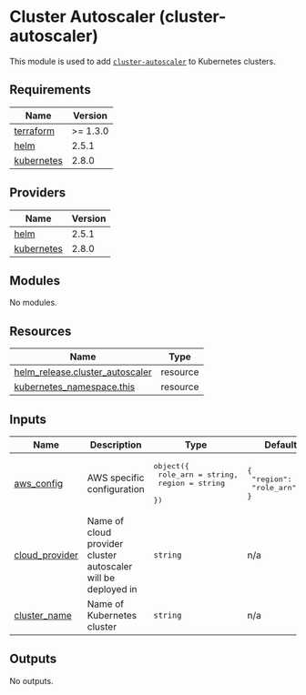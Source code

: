 # Cluster Autoscaler (cluster-autoscaler)

This module is used to add [`cluster-autoscaler`](https://github.com/kubernetes/autoscaler/tree/master/charts/cluster-autoscaler) to Kubernetes clusters.

## Requirements

| Name | Version |
|------|---------|
| <a name="requirement_terraform"></a> [terraform](#requirement\_terraform) | >= 1.3.0 |
| <a name="requirement_helm"></a> [helm](#requirement\_helm) | 2.5.1 |
| <a name="requirement_kubernetes"></a> [kubernetes](#requirement\_kubernetes) | 2.8.0 |

## Providers

| Name | Version |
|------|---------|
| <a name="provider_helm"></a> [helm](#provider\_helm) | 2.5.1 |
| <a name="provider_kubernetes"></a> [kubernetes](#provider\_kubernetes) | 2.8.0 |

## Modules

No modules.

## Resources

| Name | Type |
|------|------|
| [helm_release.cluster_autoscaler](https://registry.terraform.io/providers/hashicorp/helm/2.5.1/docs/resources/release) | resource |
| [kubernetes_namespace.this](https://registry.terraform.io/providers/hashicorp/kubernetes/2.8.0/docs/resources/namespace) | resource |

## Inputs

| Name | Description | Type | Default | Required |
|------|-------------|------|---------|:--------:|
| <a name="input_aws_config"></a> [aws\_config](#input\_aws\_config) | AWS specific configuration | <pre>object({<br>    role_arn = string,<br>    region   = string<br>  })</pre> | <pre>{<br>  "region": "",<br>  "role_arn": ""<br>}</pre> | no |
| <a name="input_cloud_provider"></a> [cloud\_provider](#input\_cloud\_provider) | Name of cloud provider cluster autoscaler will be deployed in | `string` | n/a | yes |
| <a name="input_cluster_name"></a> [cluster\_name](#input\_cluster\_name) | Name of Kubernetes cluster | `string` | n/a | yes |

## Outputs

No outputs.
